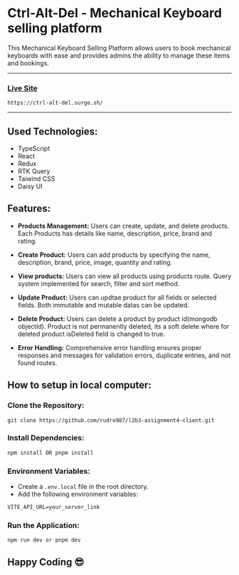 # Ctrl-Alt-Del - Mechanical Keyboard selling platform

This Mechanical Keyboard Selling Platform allows users to book mechanical keyboards with ease and provides admins the ability to manage these items and bookings.

---

### [Live Site](https://ctrl-alt-del.surge.sh/)

```console
https://ctrl-alt-del.surge.sh/
```

---

## Used Technologies:

- TypeScript
- React
- Redux
- RTK Query
- Taiwind CSS
- Daisy UI

## Features:

- **Products Management:**
  Users can create, update, and delete products. Each Products has details like name, description, price, brand and rating.

- **Create Product:**
  Users can add products by specifying the name, description, brand, price, image, quantity and rating.

- **View products:**
  Users can view all products using products route. Query system implemented for search, filter and sort method.

- **Update Product:**
  Users can updtae product for all fields or selected fields. Both immutable and mutable datas can be updated.

- **Delete Product:**
  Users can delete a product by product id(mongodb objectId). Product is not permanently deleted, its a soft delete where for deleted product isDeleted field is changed to true.

- **Error Handling:**
  Comprehensive error handling ensures proper responses and messages for validation errors, duplicate entries, and not found routes.

## How to setup in local computer:

### Clone the Repository:

```plain
git clone https://github.com/rudro987/l2b3-assignment4-client.git
```

### Install Dependencies:

```markdown
npm install OR pnpm install
```

### Environment Variables:

- Create a `.env.local` file in the root directory.
- Add the following environment variables:

```markdown
VITE_API_URL=your_server_link
```

### Run the Application:

```markdown
npm run dev or pnpm dev
```

## Happy Coding 😎